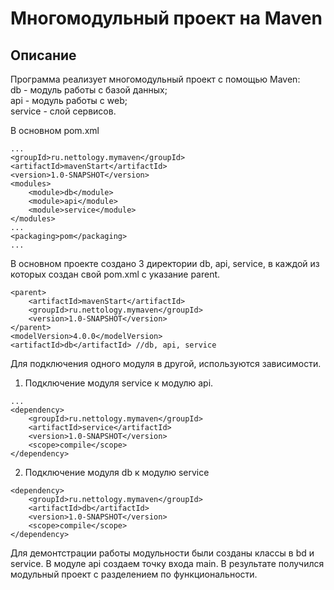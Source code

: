 # Многомодульный проект на Maven
## Описание
Программа реализует многомодульный проект с помощью Maven:  
db - модуль работы с базой данных;  
api - модуль работы с web;  
service - слой сервисов.  

В основном pom.xml
```
...
<groupId>ru.nettology.mymaven</groupId>
<artifactId>mavenStart</artifactId>
<version>1.0-SNAPSHOT</version>
<modules>
    <module>db</module>
    <module>api</module>
    <module>service</module>
</modules>
...
<packaging>pom</packaging>
...
```

В основном проекте создано 3 директории db, api, service, в каждой из которых создан свой pom.xml с указание parent.
```
<parent>
    <artifactId>mavenStart</artifactId>
    <groupId>ru.nettology.mymaven</groupId>
    <version>1.0-SNAPSHOT</version>
</parent>
<modelVersion>4.0.0</modelVersion>
<artifactId>db</artifactId> //db, api, service
```
Для подключения одного модуля в другой, используются зависимости.  
1. Подключение модуля service к модулю api.
```
...
<dependency>
    <groupId>ru.nettology.mymaven</groupId>
    <artifactId>service</artifactId>
    <version>1.0-SNAPSHOT</version>
    <scope>compile</scope>
</dependency>
```
2. Подключение модуля db к модулю service
```
<dependency>
    <groupId>ru.nettology.mymaven</groupId>
    <artifactId>db</artifactId>
    <version>1.0-SNAPSHOT</version>
    <scope>compile</scope>
</dependency>
```

Для демонтстрации работы модульности были созданы классы в bd и service. 
В модуле api создаем точку входа main.
В результате получился модульный проект с разделением по функциональности.

